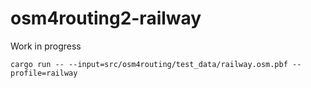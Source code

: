 # osm4routing2-railway


Work in progress

```
cargo run -- --input=src/osm4routing/test_data/railway.osm.pbf --profile=railway
```